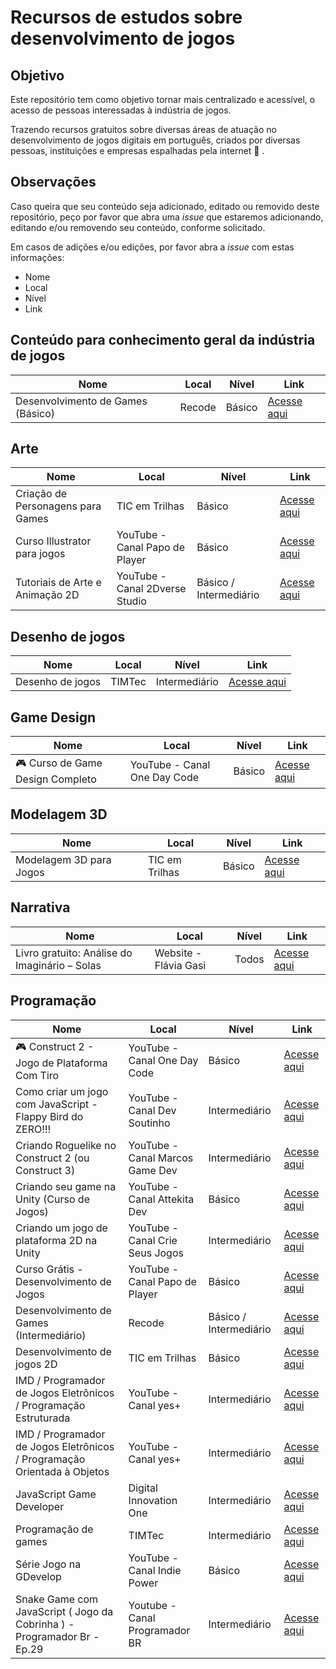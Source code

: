 # Recursos de estudos sobre desenvolvimento de jogos

## Objetivo
Este repositório tem como objetivo tornar mais centralizado e acessível, o acesso de pessoas interessadas à indústria de jogos.

Trazendo recursos gratuitos sobre diversas áreas de atuação no desenvolvimento de jogos digitais em português, criados por diversas pessoas, instituições e empresas espalhadas pela internet :milky_way: .

## Observações
Caso queira que seu conteúdo seja adicionado, editado ou removido deste repositório, peço por favor que abra uma *issue* que estaremos adicionando, editando e/ou removendo seu conteúdo, conforme solicitado.

Em casos de adições e/ou edições, por favor abra a *issue* com estas informações:

- Nome
- Local 
- Nível 
- Link

## Conteúdo para conhecimento geral da indústria de jogos

| Nome | Local | Nível | Link |
|------|------|------|------|
| Desenvolvimento de Games (Básico) | Recode | Básico | [Acesse aqui](https://recode.org.br/desenvolvimento-de-games-basico/) |

## Arte

| Nome | Local | Nível | Link |
|------|------|------|------|
| Criação de Personagens para Games | TIC em Trilhas | Básico | [Acesse aqui](https://ticemtrilhas.org.br/trail/0aec16b8-ecdf-4bd7-81d0-3b4f25191399) |
| Curso Illustrator para jogos | YouTube - Canal Papo de Player | Básico | [Acesse aqui](https://www.youtube.com/playlist?list=PLYOZqxNe79xL_nW5dbvZ6Mjmy3HQAm4px) |
| Tutoriais de Arte e Animação 2D | YouTube - Canal 2Dverse Studio | Básico / Intermediário | [Acesse aqui](https://youtube.com/playlist?list=PLFQco0yq7-iUz70BtGrDgU7sQUVagv9Wo) |

## Desenho de jogos

| Nome | Local | Nível | Link |
|------|------|------|------|
| Desenho de jogos | TIMTec | Intermediário | [Acesse aqui](https://cursos.timtec.com.br/course/desenhodejogos/intro) |

## Game Design

| Nome | Local | Nível | Link |
|------|------|------|------|
| 🎮 Curso de Game Design Completo | YouTube - Canal One Day Code | Básico | [Acesse aqui](https://youtube.com/playlist?list=PLGgRtySq3SDP8v4ezAdwaP_DX8NTLAK4i) |

## Modelagem 3D

| Nome | Local | Nível | Link |
|------|------|------|------|
| Modelagem 3D para Jogos | TIC em Trilhas | Básico | [Acesse aqui](https://ticemtrilhas.org.br/trail/1c0b0244-d089-49ee-8f64-5b2f407329d3) |

## Narrativa

| Nome | Local | Nível | Link |
|------|------|------|------|
| Livro gratuito: Análise do Imaginário – Solas | Website - Flávia Gasi | Todos | [Acesse aqui](https://flaviagasi.com.br/loja/produto/livro-gratuito-analise-do-imaginario-solas/) |

## Programação

| Nome| Local | Nível | Link |
|------|------|------|------|
| 🎮 Construct 2 - Jogo de Plataforma Com Tiro | YouTube - Canal One Day Code | Básico | [Acesse aqui](https://youtube.com/playlist?list=PLGgRtySq3SDOl66hqvORU-04uffCFK0I3) |
| Como criar um jogo com JavaScript - Flappy Bird do ZERO!!! | YouTube - Canal Dev Soutinho | Intermediário | [Acesse aqui](https://youtube.com/playlist?list=PLTcmLKdIkOWmeNferJ292VYKBXydGeDej) |
| Criando Roguelike no Construct 2 (ou Construct 3) | YouTube - Canal Marcos Game Dev | Intermediário | [Acesse aqui](https://www.youtube.com/playlist?list=PLuDpKE2ECBosjwzkBzyTCOGr8WDLXflY6) |
| Criando seu game na Unity (Curso de Jogos) | YouTube - Canal Attekita Dev | Básico | [Acesse aqui](https://youtube.com/playlist?list=PLprgbdnzrDkH4AP7Qv-xKMvuGCMT54y8O) |
| Criando um jogo de plataforma 2D na Unity | YouTube - Canal Crie Seus Jogos | Intermediário | [Acesse aqui](https://youtube.com/playlist?list=PLW-9djkTMdfVNJD9aEnoOzkrU8dUoD7j4) |
| Curso Grátis - Desenvolvimento de Jogos | YouTube - Canal Papo de Player | Básico | [Acesse aqui](https://www.youtube.com/playlist?list=PLYOZqxNe79xL1Y7yXGZoPED-CNcqTTxJg) |
| Desenvolvimento de Games (Intermediário) | Recode | Básico / Intermediário | [Acesse aqui](https://recode.org.br/desenvolvimento-de-games-intermediario/) |
| Desenvolvimento de jogos 2D | TIC em Trilhas | Básico | [Acesse aqui](https://ticemtrilhas.org.br/trail/9175d9c2-d089-4680-bbb5-938c0162afc9) |
| IMD / Programador de Jogos Eletrônicos / Programação Estruturada | YouTube - Canal yes+ | Intermediário | [Acesse aqui](https://youtube.com/playlist?list=PLh4r1Nccl2fQrlLbt_MxbYFgmLpGq3Vnw) |
| IMD / Programador de Jogos Eletrônicos / Programação Orientada à Objetos | YouTube - Canal yes+ | Intermediário | [Acesse aqui](https://youtube.com/playlist?list=PLh4r1Nccl2fRTQhs4NEjwGfYeFEQvFFx1) |
| JavaScript Game Developer | Digital Innovation One | Intermediário | [Acesse aqui](https://www.dio.me/bootcamp/javascript-game-developer) |
| Programação de games | TIMTec | Intermediário | [Acesse aqui](https://cursos.timtec.com.br/course/dev-jogos/intro) |
| Série Jogo na GDevelop | YouTube - Canal Indie Power | Básico | [Acesse aqui](https://youtube.com/playlist?list=PL7ahiqlvDiH6KNA4OfjImx2W0dbqv0X7U) |
| Snake Game com JavaScript ( Jogo da Cobrinha ) - Programador Br - Ep.29 | Youtube - Canal Programador BR | Intermediário | [Acesse aqui](https://youtu.be/Hua1OSXitdQ) |
